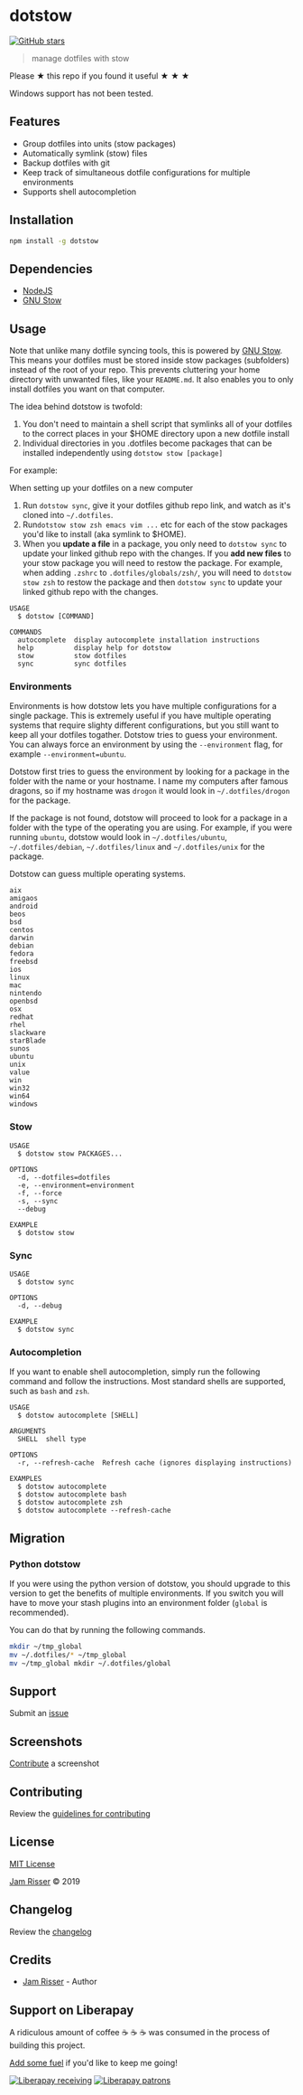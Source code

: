 # dotstow

[![GitHub stars](https://img.shields.io/github/stars/codejamninja/dotstow.svg?style=social&label=Stars)](https://github.com/codejamninja/dotstow)

> manage dotfiles with stow

Please ★ this repo if you found it useful ★ ★ ★

Windows support has not been tested.

## Features

- Group dotfiles into units (stow packages)
- Automatically symlink (stow) files
- Backup dotfiles with git
- Keep track of simultaneous dotfile configurations for multiple environments
- Supports shell autocompletion

## Installation

```sh
npm install -g dotstow
```

## Dependencies

- [NodeJS](https://nodejs.org)
- [GNU Stow](https://www.gnu.org/software/stow)

## Usage

Note that unlike many dotfile syncing tools, this is powered by
[GNU Stow](https://www.gnu.org/software/stow). This means your dotfiles must be stored inside
stow packages (subfolders) instead of the root of your repo. This prevents cluttering your home
directory with unwanted files, like your `README.md`. It also enables you to only install dotfiles
you want on that computer.

The idea behind dotstow is twofold:

1. You don't need to maintain a shell script that symlinks all of your dotfiles to the correct
   places in your \$HOME directory upon a new dotfile install
2. Individual directories in you .dotfiles become packages that can be installed independently
   using `dotstow stow [package]`

For example:

When setting up your dotfiles on a new computer

1. Run `dotstow sync`, give it your dotfiles github repo link, and watch as it's cloned into `~/.dotfiles`.
2. Run`dotstow stow zsh emacs vim ...` etc for each of the stow packages you'd like to install (aka symlink to \$HOME).
3. When you **update a file** in a package, you only need to `dotstow sync` to update your linked github repo
   with the changes. If you **add new files** to your stow package you will need to restow the package.
   For example, when adding `.zshrc` to `.dotfiles/globals/zsh/`, you will need to `dotstow stow zsh` to restow the package
   and then `dotstow sync` to update your linked github repo with the changes.

```
USAGE
  $ dotstow [COMMAND]

COMMANDS
  autocomplete  display autocomplete installation instructions
  help          display help for dotstow
  stow          stow dotfiles
  sync          sync dotfiles
```

### Environments

Environments is how dotstow lets you have multiple configurations for a single package. This is extremely useful
if you have multiple operating systems that require slighty different configurations, but you still want to
keep all your dotfiles togather. Dotstow tries to guess your environment. You can always force an environment
by using the `--environment` flag, for example `--environment=ubuntu`.

Dotstow first tries to guess the environment by looking for a package in the folder with the name or your hostname.
I name my computers after famous dragons, so if my hostname was `drogon` it would look in `~/.dotfiles/drogon` for
the package.

If the package is not found, dotstow will proceed to look for a package in a folder with the type of the operating
you are using. For example, if you were running `ubuntu`, dotstow would look in `~/.dotfiles/ubuntu`, `~/.dotfiles/debian`,
`~/.dotfiles/linux` and `~/.dotfiles/unix` for the package.

Dotstow can guess multiple operating systems.

```
aix
amigaos
android
beos
bsd
centos
darwin
debian
fedora
freebsd
ios
linux
mac
nintendo
openbsd
osx
redhat
rhel
slackware
starBlade
sunos
ubuntu
unix
value
win
win32
win64
windows
```

### Stow

```
USAGE
  $ dotstow stow PACKAGES...

OPTIONS
  -d, --dotfiles=dotfiles
  -e, --environment=environment
  -f, --force
  -s, --sync
  --debug

EXAMPLE
  $ dotstow stow
```

### Sync

```
USAGE
  $ dotstow sync

OPTIONS
  -d, --debug

EXAMPLE
  $ dotstow sync
```

### Autocompletion

If you want to enable shell autocompletion, simply run the following command
and follow the instructions. Most standard shells are supported, such as
`bash` and `zsh`.

```
USAGE
  $ dotstow autocomplete [SHELL]

ARGUMENTS
  SHELL  shell type

OPTIONS
  -r, --refresh-cache  Refresh cache (ignores displaying instructions)

EXAMPLES
  $ dotstow autocomplete
  $ dotstow autocomplete bash
  $ dotstow autocomplete zsh
  $ dotstow autocomplete --refresh-cache
```

## Migration

### Python dotstow

If you were using the python version of dotstow, you should upgrade to
this version to get the benefits of multiple environments. If you switch
you will have to move your stash plugins into an environment folder (`global` is recommended).

You can do that by running the following commands.

```sh
mkdir ~/tmp_global
mv ~/.dotfiles/* ~/tmp_global
mv ~/tmp_global mkdir ~/.dotfiles/global
```

## Support

Submit an [issue](https://github.com/codejamninja/dotstow/issues/new)

## Screenshots

[Contribute](https://github.com/codejamninja/dotstow/blob/master/CONTRIBUTING.md) a screenshot

## Contributing

Review the [guidelines for contributing](https://github.com/codejamninja/dotstow/blob/master/CONTRIBUTING.md)

## License

[MIT License](https://github.com/codejamninja/dotstow/blob/master/LICENSE)

[Jam Risser](https://codejam.ninja) © 2019

## Changelog

Review the [changelog](https://github.com/codejamninja/dotstow/blob/master/CHANGELOG.md)

## Credits

- [Jam Risser](https://codejam.ninja) - Author

## Support on Liberapay

A ridiculous amount of coffee ☕ ☕ ☕ was consumed in the process of building this project.

[Add some fuel](https://liberapay.com/codejamninja/donate) if you'd like to keep me going!

[![Liberapay receiving](https://img.shields.io/liberapay/receives/codejamninja.svg?style=flat-square)](https://liberapay.com/codejamninja/donate)
[![Liberapay patrons](https://img.shields.io/liberapay/patrons/codejamninja.svg?style=flat-square)](https://liberapay.com/codejamninja/donate)
